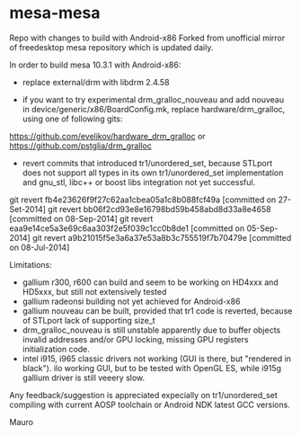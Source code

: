 mesa-mesa
=========

Repo with changes to build with Android-x86
Forked from unofficial mirror of freedesktop mesa repository which is updated daily.

In order to build mesa 10.3.1 with Android-x86:

- replace external/drm with libdrm 2.4.58

- if you want to try experimental drm_gralloc_nouveau and add nouveau in device/generic/x86/BoardConfig.mk, replace hardware/drm_gralloc, using one of following gits:

https://github.com/evelikov/hardware_drm_gralloc or https://github.com/pstglia/drm_gralloc

- revert commits that introduced tr1/unordered_set, because STLport does not support all types in its own tr1/unordered_set implementation and gnu_stl, libc++ or boost libs integration not yet successful.

git revert fb4e23626f9f27c62aa1cbea05a1c8b088fcf49a [committed on 27-Set-2014]
git revert bb06f2cd93e8e16798bd59b458abd8d33a8e4658 [committed on 08-Sep-2014]
git revert eaa9e14ce5a3e69c6aa303f2e5f039c1cc0b8de1 [committed on 05-Sep-2014]
git revert a9b21015f5e3a6a37e53a8b3c755519f7b70479e [committed on 08-Jul-2014]


Limitations:

- gallium r300, r600 can build and seem to be working on HD4xxx and HD5xxx, but still not extensively tested
- gallium radeonsi building not yet achieved for Android-x86
- gallium nouveau can be built, provided that tr1 code is reverted, because of STLport lack of supporting size_t
- drm_gralloc_nouveau is still unstable apparently due to buffer objects invalid addresses and/or GPU locking, missing GPU registers initialization code.
- intel i915, i965 classic drivers not working (GUI is there, but "rendered in black"). ilo working GUI, but to be tested with OpenGL ES, while i915g gallium driver is still veeery slow.
 
Any feedback/suggestion is appreciated expecially on tr1/unordered_set compiling with current AOSP toolchain or Android NDK latest GCC versions.

Mauro
